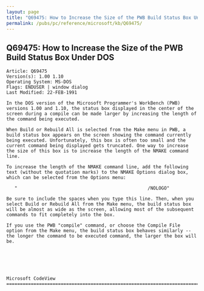 ```yaml
---
layout: page
title: "Q69475: How to Increase the Size of the PWB Build Status Box Under DOS"
permalink: /pubs/pc/reference/microsoft/kb/Q69475/
---
```


## Q69475: How to Increase the Size of the PWB Build Status Box Under DOS

	Article: Q69475
	Version(s): 1.00 1.10
	Operating System: MS-DOS
	Flags: ENDUSER | window dialog
	Last Modified: 22-FEB-1991
	
	In the DOS version of the Microsoft Programmer's WorkBench (PWB)
	versions 1.00 and 1.10, the status box displayed in the center of the
	screen during a compile can be made larger by increasing the length of
	the command being executed.
	
	When Build or Rebuild All is selected from the Make menu in PWB, a
	build status box appears on the screen showing the command currently
	being executed. Unfortunately, this box is often too small and the
	current command being displayed gets truncated. One way to increase
	the size of this box is to increase the length of the NMAKE command
	line.
	
	To increase the length of the NMAKE command line, add the following
	text (without the quotation marks) to the NMAKE Options dialog box,
	which can be selected from the Options menu:
	
	   "                                                /NOLOGO"
	
	Be sure to include the spaces when you type this line. Then, when you
	select Build or Rebuild All from the Make menu, the build status box
	will be almost as wide as the screen, allowing most of the subsequent
	commands to fit completely into the box.
	
	If you use the PWB "compile" command, or choose the Compile File
	option from the Make menu, the build status box behaves similarly --
	the longer the command to be executed command, the larger the box will
	be.
	
	
	
	
	
	
	Microsoft CodeView
	=============================================================================
